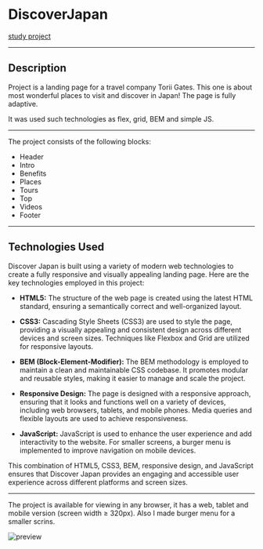 # DiscoverJapan

[study project](https://olgatenison.github.io/DiscoverJapan/)
______________________________________________________________

## Description

Project is a landing page for a travel company Torii Gates.
This one is about most wonderful places to visit and discover in Japan! 
The page is fully adaptive. 

It was used such technologies as flex, grid, BEM and simple JS. 

______________________________________________________________

The project consists of the following blocks:

* Header
* Intro
* Benefits
* Places
* Tours
* Top
* Videos
* Footer

_____________________________________________________________

## Technologies Used

Discover Japan is built using a variety of modern web technologies to create a fully responsive and visually appealing landing page. Here are the key technologies employed in this project:

- **HTML5:** The structure of the web page is created using the latest HTML standard, ensuring a semantically correct and well-organized layout.

- **CSS3:** Cascading Style Sheets (CSS3) are used to style the page, providing a visually appealing and consistent design across different devices and screen sizes. Techniques like Flexbox and Grid are utilized for responsive layouts.

- **BEM (Block-Element-Modifier):** The BEM methodology is employed to maintain a clean and maintainable CSS codebase. It promotes modular and reusable styles, making it easier to manage and scale the project.

- **Responsive Design:** The page is designed with a responsive approach, ensuring that it looks and functions well on a variety of devices, including web browsers, tablets, and mobile phones. Media queries and flexible layouts are used to achieve responsiveness.

- **JavaScript:** JavaScript is used to enhance the user experience and add interactivity to the website. For smaller screens, a burger menu is implemented to improve navigation on mobile devices.

This combination of HTML5, CSS3, BEM, responsive design, and JavaScript ensures that Discover Japan provides an engaging and accessible user experience across different platforms and screen sizes.

_____________________________________________________________

The project is available for viewing in any browser, 
it has a web, tablet and mobile version (screen width ≥ 320px).
Also I made burger menu for  a smaller scrins.

![preview]([img/121212.jpg])


